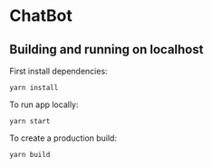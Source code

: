 # ChatBot

## Building and running on localhost

First install dependencies:

```
yarn install
```

To run app locally:

```
yarn start
```

To create a production build:

```
yarn build
```
